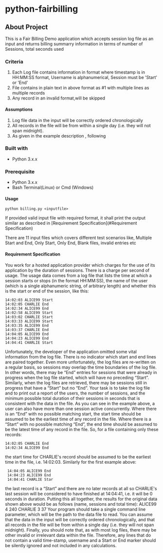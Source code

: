 # python-fairbilling

## About Project
This is a Fair Billing Demo application which accepts session log file as an input  and returns billing summarry information in terms of number of Sessions, total seconds used 

### Criteria
    
1. Each Log file contains information in <Timestamp Username Session> format where timestamp is in HH:MM:SS format, Username is alphanumerical, Session must be 'Start' or 'End'
2. File contains in plain text in above format as #1 with multiple lines as multiple records
3. Any record in an invalid format,will be skipped

#### Assumptions
1. Log file data in the input will be correctly ordered chronologically
2. All records in the file will be from within a single day (i.e. they will
not span midnight).
3. As given in the example description , following 

### Built with
 * Python 3.x.x

### Prerequisite
 * Python 3.x.x
 * Bash Terminal(Linux) or Cmd (Windows)
 
#### Usage 

  ``` python billing.py <inputfile> ``` 

  If provided valid input file with required format, it shall print the output similar as described in [Requirement Specification](#Requirement Specification)

  There are 11 input files which covers different test scenarios like, Multiple Start and End, Only Start, Only End, Blank files, invalid entries etc

#### Requirement Specification

You work for a hosted application provider which charges for the use of its application by the duration of sessions. There is a charge
per second of usage. The usage data comes from a log file that lists the time at which a session starts or stops (in the format
HH:MM:SS), the name of the user (which is a single alphanumeric string, of arbitrary length) and whether this is the start or end of
the session, like this:
  
  ```
  14:02:03 ALICE99 Start 
  14:02:05 CHARLIE End 
  14:02:34 ALICE99 End 
  14:02:58 ALICE99 Start 
  14:03:02 CHARLIE Start 
  14:03:33 ALICE99 Start 
  14:03:35 ALICE99 End 
  14:03:37 CHARLIE End 
  14:04:05 ALICE99 End 
  14:04:23 ALICE99 End 
  14:04:41 CHARLIE Start

```

Unfortunately, the developer of the application omitted some vital information from the log file. There is no indicator which start and
end lines are paired together. Even more unfortunately, the log files are re-written on a regular basis, so sessions may overlap the time
boundaries of the log file. In other words, there may be “End” entries for sessions that were already in progress when the log file
started, which will have no preceding “Start”. Similarly, when the log files are retrieved, there may be sessions still in progress that
have a “Start” but no “End”.
Your task is to take the log file and to print out a report of the users, the number of sessions, and the minimum possible total
duration of their sessions in seconds that is consistent with the data in the file. As you can see in the example above, a user can also
have more than one session active concurrently. Where there is an “End” with no possible matching start, the start time should be
assumed to be the earliest time of any record in the file. Where there is a “Start” with no possible matching “End”, the end time
should be assumed to be the latest time of any record in the file. So, for a file containing only these records:

  ```14:02:03 ALICE99 Start 
  14:02:05 CHARLIE End 
  14:02:34 ALICE99 End
  ```
  
the start time for CHARLIE's record should be assumed to be the earliest time in the file, i.e. 14:02:03. Similarly for the first example
above:
 ``` ... 
  14:04:05 ALICE99 End 
  14:04:23 ALICE99 End 
  14:04:41 CHARLIE Star
```
the last record is a “Start” and there are no later records at all so CHARLIE's last session will be considered to have finished at
14:04:41, i.e. it will be 0 seconds in duration.
Putting this all together, the results for the original data shown above would be as follows (name, sessions and total time):
ALICE99 4 240 
CHARLIE 3 37
Your program should take a single command line parameter, which will be the path to the data file to read. You can assume that the
data in the input will be correctly ordered chronologically, and that all records in the file will be from within a single day (i.e. they will
not span midnight).
Finally, you should note that, as with most log files, there may be other invalid or irrelevant data within the file. Therefore, any lines
that do not contain a valid time-stamp, username and a Start or End marker should be silently ignored and not included in any
calculations.